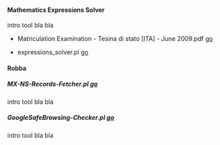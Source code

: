 #### Mathematics Expressions Solver
intro tool bla bla

* Matriculation Examination - Tesina di stato \[ITA\] - June 2009.pdf [go](https://github.com/gosirys/Misc/blob/main/Mathematics%20Expressions%20Solver%20-%20Matriculation%20examination%20/Matriculation%20Examination%20-%20Tesina%20di%20stato%20%5BITA%5D%20-%20June%202009.pdf)

* expressions_solver.pl [go](https://github.com/gosirys/Misc/blob/main/Mathematics%20Expressions%20Solver%20-%20Matriculation%20examination%20/expressions_solver.pl)

#### Robba

##### MX-NS-Records-Fetcher.pl [go](https://github.com/gosirys/Misc/blob/main/MX-NS-Records-Fetcher.pl)

intro tool bla bla

##### GoogleSafeBrowsing-Checker.pl [go](https://github.com/gosirys/Misc/blob/main/GoogleSafeBrowsing-Checker.pl)

intro tool bla bla
